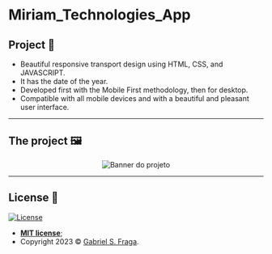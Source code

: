 # Miriam_Technologies_App

## Project :star2:

- Beautiful responsive transport design using HTML, CSS, and JAVASCRIPT.
- It has the date of the year.
- Developed first with the Mobile First methodology, then for desktop.
- Compatible with all mobile devices and with a beautiful and pleasant user interface.

---

## The project 🖼️

<p align="center">
  <img src="/Miriam_Technologies_App/tree/main/Miriam/assets/img/miriam_template.png" alt="Banner do projeto"/>
</p>

---

## License :memo:

[![License](http://img.shields.io/:license-mit-green.svg?style=flat-square)](http://badges.mit-license.org)

- **[MIT license](https://github.com/GabrielFraga962/Minimalist_Clock_UI/blob/main/LICENSE)**;
- Copyright 2023 © <a href="https://github.com/GabrielFraga962" target="_blank">Gabriel S. Fraga</a>.
